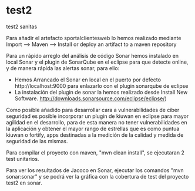 # test2
test2 sanitas

Para añadir el artefacto sportalclientesweb lo hemos realizado mediante Import --> Maven --> Install or deploy an artifact to a maven repository

Para un rápido arreglo del análisis de código Sonar hemos instalado en local Sonar y el plugin de SonarQube en el eclipse para que detecte online, y de manera rápida las alertas sonar, para ello:
  - Hemos Arrancado el Sonar en local en el puerto por defecto http://localhost:9000 para enlazarlo con el plugin sonarqube de eclipse
  - La instalación del plugin de sonar la hemos realizado desde Install New Software.
	  http://downloads.sonarsource.com/eclipse/eclipse/)

Como posible añadido para desarrollar cara a vulnerabilidades de ciber seguridad es posible incorporar un plugin de kiuwan en eclipse para mayor agilidad en el desarrollo, para de esta manera no tener vulnerabilidades en la aplicación y obtener el mayor rango de estrellas que es como puntua kiuwan o fortify, apps destinadas a la medición de la calidad y medida de seguridad de las mismas.

Para compilar el proyecto con maven, "mvn clean install", se ejecutaran 2 test unitarios.

Para ver los resultados de Jacoco en Sonar, ejecutar los comandos "mvn sonar:sonar" y se podrá ver la gráfica con la cobertura de test del proyecto test2 en sonar.